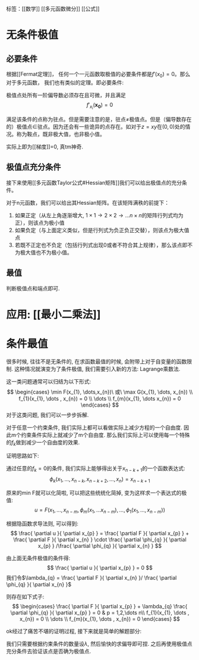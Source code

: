 标签：[[数学]] [[多元函数微分]] [[公式]]

# 无条件极值

## 必要条件

根据[[Fermat定理]]， 任何一个一元函数取极值的必要条件都是$f'(x_0) = 0$。那么对于多元函数， 我们也有类似的定理。即必要条件:

极值点处所有一阶偏导数必须存在且可微，并且满足
$$
f'_{x_i}(\mathbf{x_0}) = 0
$$

满足该条件的点称为驻点。但是需要注意的是，驻点$\neq$极值点。但是（偏导数存在的）极值点$\in$驻点。因为还会有一些诡异的点存在。如对于$z=xy$在$(0,0)$处的情况。称为鞍点，既非极大值，也非极小值。

实际上即为[[梯度]]=0, 真tm神奇. 

## 极值点充分条件

接下来使用[[多元函数Taylor公式#Hessian矩阵]]我们可以给出极值点的充分条件。

对于n元函数，我们可以给出其Hessian矩阵。在该矩阵满秩的前提下：
1. 如果正定（从左上角逐渐增大, $1\times1\to2\times2\to\dots n\times n$的矩阵行列式均为正），则该点为极小值
2. 如果负定（与上面定义类似，但是行列式为负正负正交替），则该点为极大值点
3. 若既不正定也不负定（包括行列式出现0或者不符合其上规律），那么该点即不为极大值也不为极小值。

## 最值

判断极值点和端点即可. 

# 应用: [[最小二乘法]]

# 条件最值

很多时候, 往往不是无条件的, 在求函数最值的时候, 会附带上对于自变量的函数限制. 这种情况就演变为了条件极值, 我们需要引入新的方法: Lagrange乘数法. 

这一类问题通常可以归结为以下形式: 
$$
\begin{cases}
\min F(x_{1}, \dots,x_{n})\  或\ \max G(x_{1}, \dots, x_{n}) \\
f_{1}(x_{1}, \dots , x_{n}) = 0 \\
\dots \\
f_{m}(x_{1}, \dots x_{n}) = 0
\end{cases}
$$
对于这类问题, 我们可以一步步拆解. 

对于任意一个约束条件, 我们实际上都可以看做实际上减少方程的一个自由度. 因此m个约束条件实际上就减少了m个自由度. 那么我们实际上可以使用每一个特殊的$f_{k}$做到减少一个自由度的效果. 

证明思路如下: 

通过任意的$f_{k} = 0$的条件, 我们实际上能够得出关于$x_{n-k+1}$的一个函数表达式: 
$$
\phi_{k}(x_{1}, \dots , x_{n-k},x_{n-k+2},  \dots, x_{n}) = x_{n-k+1}
$$

原来的min F就可以化简啦, 可以把这些统统化简掉, 变为这样求一个表达式的极值: 
$$
u = F(x_{1}, \dots, x_{n-m}, \phi_{m}(x_{1}, \dots x_{n-m}), \dots, \phi_{1}(x_{1}, \dots, x_{n-m}))
$$

根据隐函数求导法则, 可以得到: 
$$
\frac{ \partial u }{ \partial x_{p} } = \frac{ \partial F }{ \partial x_{p} } + \frac{ \partial F }{ \partial x_{n} } \cdot \frac{ \partial \phi_{q} }{ \partial x_{p} } /\frac{ \partial \phi_{q} }{ \partial x_{n} }  
$$

由上面无条件极值的条件得: 
$$
\frac{ \partial u }{ \partial x_{p} } = 0
$$
我们令$\lambda_{q} = \frac{ \partial F }{ \partial x_{n} }/ \frac{ \partial \phi_{q} }{ \partial x_{n} }$

则存在如下式子: 
$$
\begin{cases}
\frac{ \partial F }{ \partial x_{p} } + \lambda_{q} \frac{ \partial \phi_{q} }{ \partial x_{p} } = 0  & p = 1,2,\dots n\\
f_{1}(x_{1}, \dots , x_{n}) = 0 \\
\dots \\
f_{m}(x_{1}, \dots , x_{n}) = 0
\end{cases}
$$

ok经过了痛苦不堪的证明过程, 接下来就是简单的解题部分: 

我们只需要根据约束条件的数量设$\lambda$, 然后愉快的求偏导即可捏. 之后再使用极值点充分条件去验证该点是否确为极值点. 